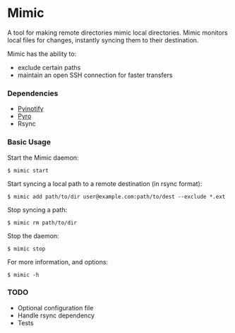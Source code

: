 # Mimic

A tool for making remote directories mimic local directories. Mimic monitors local files for changes, instantly syncing them to their destination.

Mimic has the ability to:

- exclude certain paths
- maintain an open SSH connection for faster transfers



### Dependencies

- [Pyinotify](https://github.com/seb-m/pyinotify)
- [Pyro](http://irmen.home.xs4all.nl/pyro/)
- Rsync


### Basic Usage

Start the Mimic daemon:

    $ mimic start

Start syncing a local path to a remote destination (in rsync format):

    $ mimic add path/to/dir user@example.com:path/to/dest --exclude *.ext

Stop syncing a path:

    $ mimic rm path/to/dir

Stop the daemon:

    $ mimic stop

For more information, and options:

    $ mimic -h

### TODO

- Optional configuration file
- Handle rsync dependency
- Tests
